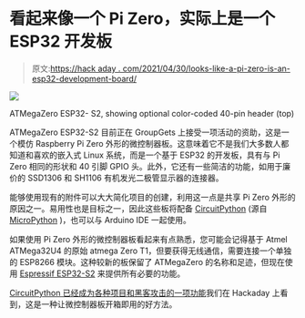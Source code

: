 # 看起来像一个 Pi Zero，实际上是一个 ESP32 开发板

> 原文:[https://hack aday . com/2021/04/30/looks-like-a-pi-zero-is-an-esp32-development-board/](https://hackaday.com/2021/04/30/looks-like-a-pi-zero-is-actually-an-esp32-development-board/)

[![](../Images/d859bb02589f0f68207ceade917ecd28.png)](https://hackaday.com/wp-content/uploads/2021/04/ATMEgaZero-ESP32-Square.jpg)

ATMegaZero ESP32- S2, showing optional color-coded 40-pin header (top)

ATMegaZero ESP32-S2 目前正在 GroupGets 上接受一项活动的资助，这是一个模仿 Raspberry Pi Zero 外形的微控制器板。这意味着它不是我们大多数人都知道和喜欢的嵌入式 Linux 系统，而是一个基于 ESP32 的开发板，具有与 Pi Zero 相同的形状和 40 引脚 GPIO 头。此外，它还有一些简洁的功能，如用于廉价的 SSD1306 和 SH1106 有机发光二极管显示器的连接器。

能够使用现有的附件可以大大简化项目的创建，利用这一点是共享 Pi Zero 外形的原因之一。易用性也是目标之一，因此这些板将配备 [CircuitPython](https://circuitpython.org/) (源自 [MicroPython](https://micropython.org/) )，也可以与 Arduino IDE 一起使用。

如果使用 Pi Zero 外形的微控制器板看起来有点熟悉，您可能会记得基于 Atmel ATMega32U4 的原始 atmega Zero T1，但要获得无线通信，需要连接一个单独的 ESP8266 模块。这种较新的板保留了 ATMegaZero 的名称和足迹，但现在使用 [Espressif ESP32-S2](https://www.espressif.com/en/products/socs/esp32-s2) 来提供所有必要的功能。

[CircuitPython 已经成为各种项目和黑客攻击的一项功能](https://hackaday.com/tag/circuitpython/)我们在 Hackaday 上看到，这是一种让微控制器板开箱即用的好方法。